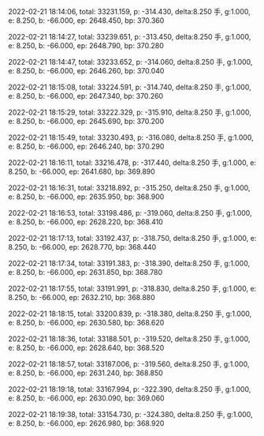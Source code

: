 2022-02-21 18:14:06, total: 33231.159, p: -314.430, delta:8.250 手, g:1.000, e: 8.250, b: -66.000, ep: 2648.450, bp: 370.360

2022-02-21 18:14:27, total: 33239.651, p: -313.450, delta:8.250 手, g:1.000, e: 8.250, b: -66.000, ep: 2648.790, bp: 370.280

2022-02-21 18:14:47, total: 33233.652, p: -314.060, delta:8.250 手, g:1.000, e: 8.250, b: -66.000, ep: 2646.260, bp: 370.040

2022-02-21 18:15:08, total: 33224.591, p: -314.740, delta:8.250 手, g:1.000, e: 8.250, b: -66.000, ep: 2647.340, bp: 370.260

2022-02-21 18:15:29, total: 33222.329, p: -315.910, delta:8.250 手, g:1.000, e: 8.250, b: -66.000, ep: 2645.690, bp: 370.200

2022-02-21 18:15:49, total: 33230.493, p: -316.080, delta:8.250 手, g:1.000, e: 8.250, b: -66.000, ep: 2646.240, bp: 370.290

2022-02-21 18:16:11, total: 33216.478, p: -317.440, delta:8.250 手, g:1.000, e: 8.250, b: -66.000, ep: 2641.680, bp: 369.890

2022-02-21 18:16:31, total: 33218.892, p: -315.250, delta:8.250 手, g:1.000, e: 8.250, b: -66.000, ep: 2635.950, bp: 368.900

2022-02-21 18:16:53, total: 33198.486, p: -319.060, delta:8.250 手, g:1.000, e: 8.250, b: -66.000, ep: 2628.220, bp: 368.410

2022-02-21 18:17:13, total: 33192.437, p: -318.750, delta:8.250 手, g:1.000, e: 8.250, b: -66.000, ep: 2628.770, bp: 368.440

2022-02-21 18:17:34, total: 33191.383, p: -318.390, delta:8.250 手, g:1.000, e: 8.250, b: -66.000, ep: 2631.850, bp: 368.780

2022-02-21 18:17:55, total: 33191.991, p: -318.830, delta:8.250 手, g:1.000, e: 8.250, b: -66.000, ep: 2632.210, bp: 368.880

2022-02-21 18:18:15, total: 33200.839, p: -318.380, delta:8.250 手, g:1.000, e: 8.250, b: -66.000, ep: 2630.580, bp: 368.620

2022-02-21 18:18:36, total: 33188.501, p: -319.520, delta:8.250 手, g:1.000, e: 8.250, b: -66.000, ep: 2628.640, bp: 368.520

2022-02-21 18:18:57, total: 33187.006, p: -319.560, delta:8.250 手, g:1.000, e: 8.250, b: -66.000, ep: 2631.240, bp: 368.850

2022-02-21 18:19:18, total: 33167.994, p: -322.390, delta:8.250 手, g:1.000, e: 8.250, b: -66.000, ep: 2630.090, bp: 369.060

2022-02-21 18:19:38, total: 33154.730, p: -324.380, delta:8.250 手, g:1.000, e: 8.250, b: -66.000, ep: 2626.980, bp: 368.920